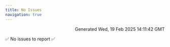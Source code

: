 ```yaml
---
title: No Issues
navigation: true
---
```


<p style="text-align:right;color:#cccs">
Generated Wed, 19 Feb 2025 14:11:42 GMT
</p>
<p>✅ No issues to report ✅</p>



